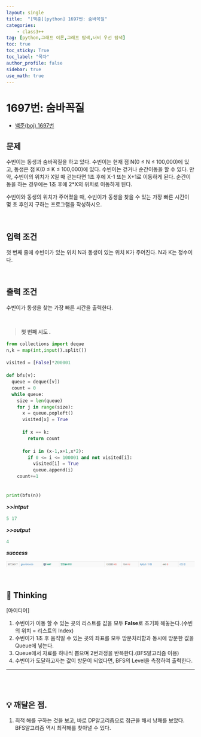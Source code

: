 ```yaml
---
layout: single
title:  "[백준][python] 1697번: 숨바꼭질"
categories: 
    - class3++
tag: [python,그래프 이론,그래프 탐색,너비 우선 탐색]
toc: true
toc_sticky: True
toc_label: "목차"
author_profile: false
sidebar: true
use_math: true
---
```


# 1697번: 숨바꼭질

* [백준(boj) 1697번](https://www.acmicpc.net/problem/1697)



## 문제

수빈이는 동생과 숨바꼭질을 하고 있다. 수빈이는 현재 점 N(0 ≤ N ≤ 100,000)에 있고, 동생은 점 K(0 ≤ K ≤ 100,000)에 있다. 수빈이는 걷거나 순간이동을 할 수 있다. 만약, 수빈이의 위치가 X일 때 걷는다면 1초 후에 X-1 또는 X+1로 이동하게 된다. 순간이동을 하는 경우에는 1초 후에 2*X의 위치로 이동하게 된다.

수빈이와 동생의 위치가 주어졌을 때, 수빈이가 동생을 찾을 수 있는 가장 빠른 시간이 몇 초 후인지 구하는 프로그램을 작성하시오.

<br/>

## 입력 조건

첫 번째 줄에 수빈이가 있는 위치 N과 동생이 있는 위치 K가 주어진다. N과 K는 정수이다.

<br/>

## 출력 조건

수빈이가 동생을 찾는 가장 빠른 시간을 출력한다.

<br/>

> **첫 번째 시도 .**

```python
from collections import deque
n,k = map(int,input().split())

visited = [False]*200001

def bfs(v):
  queue = deque([v])
  count = 0
  while queue:
    size = len(queue)
    for j in range(size):
      x = queue.popleft()
      visited[x] = True

      if x == k:
        return count

      for i in (x-1,x+1,x*2):
        if 0 <= i <= 100001 and not visited[i]:
          visited[i] = True
          queue.append(i)
    count+=1


print(bfs(n))
```

 ***>>intput***

```python
5 17
```

 ***>>output***

```python
4
```

 ***success***

![image-20220306212418820]({{geunskoo.github.io}}/../images/2022-03-06-boj-1697/image-20220306212418820.png)

<br/>

## 🌝 Thinking

[아이디어]

1. 수빈이가 이동 할 수 있는 곳의 리스트를 값을 모두 **False**로 초기화 해놓는다.(수빈의 위치 = 리스트의 Index)
2. 수빈이가 1초 후 움직일 수 있는 곳의 좌표를 모두 방문처리함과 동시에 방문한 값을 Queue에 넣는다.
3. Queue에서 자료를 하나씩 뽑으며 2번과정을 반복한다.(BFS알고리즘 이용)
4. 수빈이가 도달하고자는 값이 방문이 되었다면, BFS의 Level을 측정하여 출력한다.

***

<br/>

<br/>

## 💡 깨달은 점.

1. 최적 해를 구하는 것을 보고, 바로 DP알고리즘으로 접근을 해서 낭패를 보았다. BFS알고리즘 역시 최적해를 찾아낼 수 있다.
